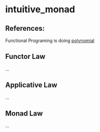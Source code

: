 # intuitive_monad
## References:
Functional Programing is doing [polynomial](https://intuitive-functional-programming.blogspot.com/2017/09/why-is-functional-programming-intuitive_7.html)
## Functor Law
...
## Applicative Law
...
## Monad Law
...


